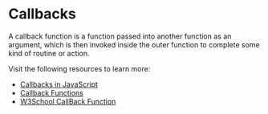 # Callbacks

A callback function is a function passed into another function as an argument, which is then invoked inside the outer function to complete some kind of routine or action.

Visit the following resources to learn more:

- [Callbacks in JavaScript](https://javascript.info/callbacks)
- [Callback Functions](https://developer.mozilla.org/en-US/docs/Glossary/Callback_function)
- [W3School CallBack Function](https://www.w3schools.com/js/js_callback.asp)